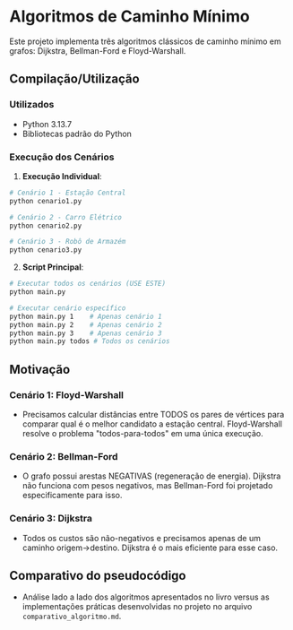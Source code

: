 # Algoritmos de Caminho Mínimo

Este projeto implementa três algoritmos clássicos de caminho mínimo em grafos: Dijkstra, Bellman-Ford e Floyd-Warshall.

## Compilação/Utilização

### Utilizados
- Python 3.13.7
- Bibliotecas padrão do Python

### Execução dos Cenários

1. **Execução Individual**:
```bash
# Cenário 1 - Estação Central
python cenario1.py

# Cenário 2 - Carro Elétrico  
python cenario2.py

# Cenário 3 - Robô de Armazém
python cenario3.py
```

2. **Script Principal**:
```bash
# Executar todos os cenários (USE ESTE)
python main.py

# Executar cenário específico
python main.py 1    # Apenas cenário 1
python main.py 2    # Apenas cenário 2  
python main.py 3    # Apenas cenário 3
python main.py todos # Todos os cenários
```

## Motivação

### Cenário 1: Floyd-Warshall
- Precisamos calcular distâncias entre TODOS os pares de vértices para comparar qual é o melhor candidato a estação central. Floyd-Warshall resolve o problema "todos-para-todos" em uma única execução.

### Cenário 2: Bellman-Ford
- O grafo possui arestas NEGATIVAS (regeneração de energia). Dijkstra não funciona com pesos negativos, mas Bellman-Ford foi projetado especificamente para isso.

### Cenário 3: Dijkstra
- Todos os custos são não-negativos e precisamos apenas de um caminho origem→destino. Dijkstra é o mais eficiente para esse caso.

## Comparativo do pseudocódigo 
- Análise lado a lado dos algoritmos apresentados no livro versus as implementações práticas desenvolvidas no projeto no arquivo `comparativo_algoritmo.md`.
